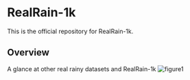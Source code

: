 # RealRain-1k
This is the official repository for RealRain-1k.  
## Overview
A glance at other real rainy datasets and RealRain-1k
![figure1](https://github.com/hiker-lw/RealRain-1k/blob/main/images/figure1.png)
